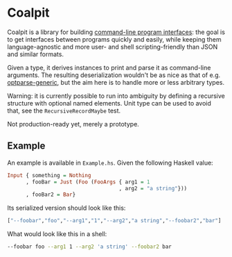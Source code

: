 # Coalpit

Coalpit is a library for
building
[command-line program interfaces](https://defanor.uberspace.net/notes/command-line-program-interface.html):
the goal is to get interfaces between programs quickly and easily,
while keeping them language-agnostic and more user- and shell
scripting-friendly than JSON and similar formats.

Given a type, it derives instances to print and parse it as
command-line arguments. The resulting deserialization wouldn't be as
nice as that of
e.g.
[optparse-generic](https://hackage.haskell.org/package/optparse-generic),
but the aim here is to handle more or less arbitrary types.

Warning: it is currently possible to run into ambiguity by defining a
recursive structure with optional named elements. Unit type can be
used to avoid that, see the `RecursiveRecordMaybe` test.

Not production-ready yet, merely a prototype.

## Example

An example is available in `Example.hs`. Given the following Haskell
value:

```haskell
Input { something = Nothing
      , fooBar = Just (Foo (FooArgs { arg1 = 1
                                    , arg2 = "a string"}))
      , fooBar2 = Bar}
```

Its serialized version should look like this:

```haskell
["--foobar","foo","--arg1","1","--arg2","a string","--foobar2","bar"]
```

What would look like this in a shell:

```sh
--foobar foo --arg1 1 --arg2 'a string' --foobar2 bar
```
